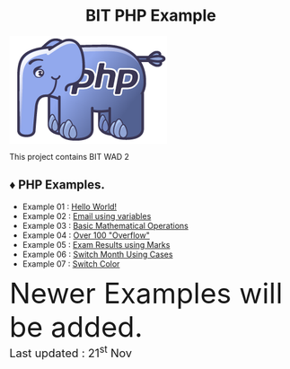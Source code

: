 <h1 align="center">BIT PHP Example</h1>

<div>
	<img src="00-resources/php-logo.png" align="center" alt="PHP LOGO">
</div>

<div><p>This project contains BIT WAD 2</p></div>

<h2>♦ PHP Examples.</h2>
	
<ul>
	<li>Example 01 : <a href="01-hello-world/index.php">Hello World!</a></li>
	<li>Example 02 : <a href="02-mail-using-variables/index.php">Email using variables</a></li>
	<li>Example 03 : <a href="03-basic-mathematical-operations/index.php">Basic Mathematical Operations</a></li>
	<li>Example 04 : <a href="04-over-100-overflow/index.php">Over 100 "Overflow"</a></li>
	<li>Example 05 : <a href="05-exam-results-using-marks/index.php">Exam Results using Marks</a></li>
	<li>Example 06 : <a href="06-switch-month-using-cases/index.php">Switch Month Using Cases</a></li>
	<li>Example 07 : <a href="07-switch-color/index.php">Switch Color</a></li>
</ul>

<div style="font-size: 50px">Newer Examples will be added.</div>

<div style="font-size: 20px;text-align=right;">Last updated : 21<sup>st</sup> Nov</div>